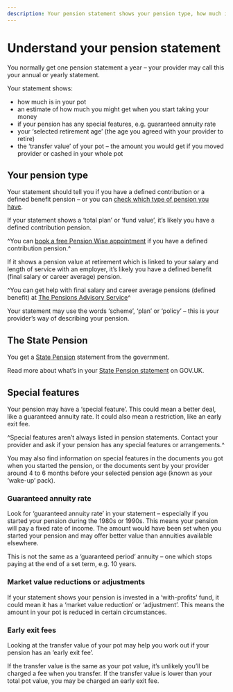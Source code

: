 ```yaml
---
description: Your pension statement shows your pension type, how much is in your pot and whether your pension has any special features.
---
```


# Understand your pension statement

You normally get one pension statement a year – your provider may call this your annual or yearly statement.

Your statement shows:

 - how much is in your pot
 - an estimate of how much you might get when you start taking your money
 - if your pension has any special features, e.g. guaranteed annuity rate
 - your ‘selected retirement age’ (the age you agreed with your provider to retire)
 - the ‘transfer value’ of your pot – the amount you would get if you moved provider or cashed in your whole pot
 
## Your pension type
 
Your statement should tell you if you have a defined contribution or a defined benefit pension – or you can [check which type of pension you have](/en/pension-type-tool).

If your statement shows a ‘total plan’ or ‘fund value’, it’s likely you have a defined contribution pension.

^You can [book a free Pension Wise appointment](/en/appointments) if you have a defined contribution pension.^

If it shows a pension value at retirement which is linked to your salary and length of service with an employer, it’s likely you have a defined benefit (final salary or career average) pension.

^You can get help with final salary and career average pensions (defined benefit) at [The Pensions Advisory Service](http://www.pensionsadvisoryservice.org.uk)^

Your statement may use the words ‘scheme’, ‘plan’ or ‘policy’ – this is your provider’s way of describing your pension.

## The State Pension

You get a [State Pension](https://www.gov.uk/state-pension-statement) statement from the government.

Read more about what’s in your [State Pension statement](https://www.gov.uk/government/publications/your-state-pension-statement-explained-dwp040) on GOV.UK.

## Special features

Your pension may have a ‘special feature’. This could mean a better deal, like a guaranteed annuity rate. It could also mean a restriction, like an early exit fee.

^Special features aren’t always listed in pension statements. Contact your provider and ask if your pension has any special features or arrangements.^

You may also find information on special features in the documents you got when you started the pension, or the documents sent by your provider around 4 to 6 months before your selected pension age (known as your ‘wake-up’ pack).

### Guaranteed annuity rate

Look for ‘guaranteed annuity rate’ in your statement – especially if you started your pension during the 1980s or 1990s. This means your pension will pay a fixed rate of income. The amount would have been set when you started your pension and may offer better value than annuities available elsewhere.

This is not the same as a ‘guaranteed period’ annuity – one which stops paying at the end of a set term, e.g. 10 years.

### Market value reductions or adjustments

If your statement shows your pension is invested in a ‘with-profits’ fund, it could mean it has a ‘market value reduction’ or ‘adjustment’. This means the amount in your pot is reduced in certain circumstances.

### Early exit fees

Looking at the transfer value of your pot may help you work out if your pension has an ‘early exit fee’. 

If the transfer value is the same as your pot value, it’s unlikely you’ll be charged a fee when you transfer. If the transfer value is lower than your total pot value, you may be charged an early exit fee.
